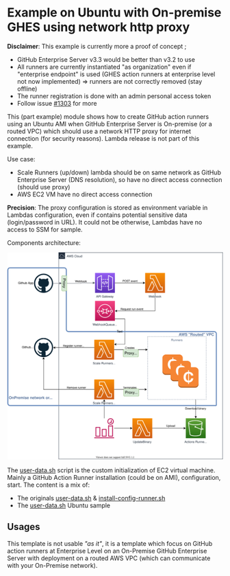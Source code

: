 # Example on Ubuntu with On-premise GHES using network http proxy

**Disclaimer**: This example is currently more a proof of concept ;

- GitHub Enterprise Server v3.3 would be better than v3.2 to use
- All runners are currently instantiated "as organization" even if "enterprise endpoint" is used (GHES action runners at enterprise level not now implemented) => runners are not correctly removed (stay offline)
- The runner registration is done with an admin personal access token
- Follow issue [#1303](https://github.com/philips-labs/terraform-aws-github-runner/issues/1303) for more 

This (part example) module shows how to create GitHub action runners using an Ubuntu AMI when GitHub Enterprise Server is On-premise (or a routed VPC) which should use a network HTTP proxy for internet connection (for security reasons). Lambda release is not part of this example.

Use case:

- Scale Runners (up/down) lambda should be on same network as GitHub Enterprise Server (DNS resolution), so have no direct access connection (should use proxy)
- AWS EC2 VM have no direct access connection

**Precision**: The proxy configuration is stored as environment variable in Lambdas configuration, even if contains potential sensitive data (login/password in URL). It could not be otherwise, Lambdas have no access to SSM for sample.  

Components architecture:

![Architecture](docs/architecture-vpc-routed-proxy.svg)

The [user-data.sh](templates/user-data.sh) script is the custom initialization of EC2 virtual machine. Mainly a GitHub Action Runner installation (could be on AMI), configuration, start. The content is a mix of:

- The originals [user-data.sh](https://github.com/philips-labs/terraform-aws-github-runner/blob/develop/modules/runners/templates/user-data.sh) & [install-config-runner.sh](https://github.com/philips-labs/terraform-aws-github-runner/blob/develop/modules/runners/templates/install-config-runner.sh)
- The [user-data.sh](https://github.com/philips-labs/terraform-aws-github-runner/blob/develop/examples/ubuntu/templates/user-data.sh) Ubuntu sample


## Usages

This template is not usable *"as it"*, it is a template which focus on GitHub action runners at Enterprise Level on an On-Premise GitHub Enterprise Server with deployment on a routed AWS VPC (which can communicate with your On-Premise network).
 
